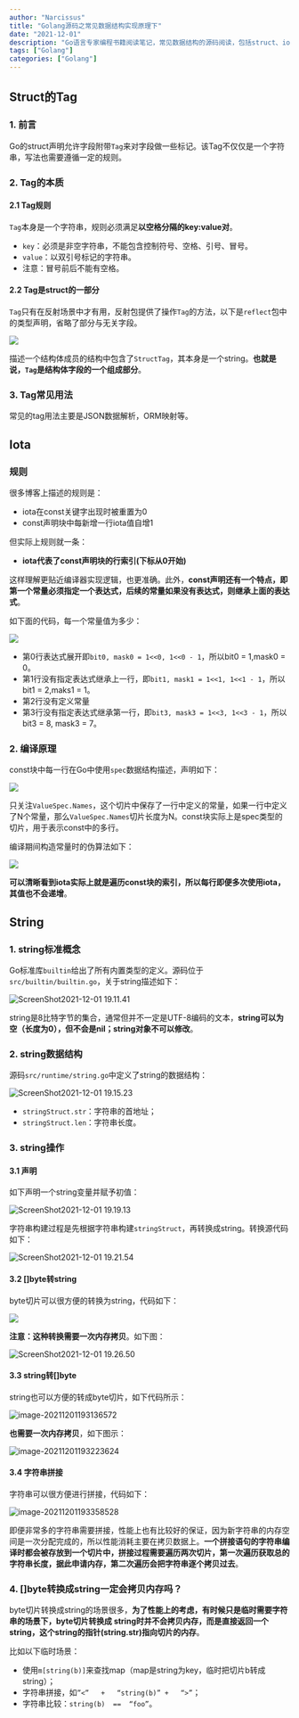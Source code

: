 ```yaml
---
author: "Narcissus"
title: "Golang源码之常见数据结构实现原理下"
date: "2021-12-01"
description: "Go语言专家编程书籍阅读笔记，常见数据结构的源码阅读，包括struct、iota、string。"
tags: ["Golang"]
categories: ["Golang"]
---
```


## Struct的Tag

### 1. 前言

Go的struct声明允许字段附带`Tag`来对字段做一些标记。该Tag不仅仅是一个字符串，写法也需要遵循一定的规则。

### 2. Tag的本质

#### 2.1 Tag规则

`Tag`本身是一个字符串，规则必须满足**以空格分隔的key:value对**。

- `key`：必须是非空字符串，不能包含控制符号、空格、引号、冒号。
- `value`：以双引号标记的字符串。
- 注意：冒号前后不能有空格。

#### 2.2 Tag是struct的一部分

`Tag`只有在反射场景中才有用，反射包提供了操作`Tag`的方法，以下是`reflect`包中的类型声明，省略了部分与无关字段。

![](https://narcissusblog-img.oss-cn-beijing.aliyuncs.com/uPic/file-12/ScreenShot2021-12-01%2017.27.27.png)

描述一个结构体成员的结构中包含了`StructTag`，其本身是一个string。**也就是说，`Tag`是结构体字段的一个组成部分**。

### 3. Tag常见用法

常见的tag用法主要是JSON数据解析，ORM映射等。

## Iota

### 规则

很多博客上描述的规则是：

- iota在const关键字出现时被重置为0
- const声明块中每新增一行iota值自增1

但实际上规则就一条：

- **iota代表了const声明块的行索引(下标从0开始)**

这样理解更贴近编译器实现逻辑，也更准确。此外，**const声明还有一个特点，即第一个常量必须指定一个表达式，后续的常量如果没有表达式，则继承上面的表达式**。

如下面的代码，每一个常量值为多少：

![](https://narcissusblog-img.oss-cn-beijing.aliyuncs.com/uPic/file-12/ScreenShot2021-12-01%2018.52.49.png)

- 第0行表达式展开即`bit0, mask0 = 1<<0, 1<<0 - 1`，所以bit0 = 1,mask0 = 0。
- 第1行没有指定表达式继承上一行，即`bit1, mask1 = 1<<1, 1<<1 - 1`，所以bit1 = 2,maks1 = 1。
- 第2行没有定义常量
- 第3行没有指定表达式继承第一行，即`bit3, mask3 = 1<<3, 1<<3 - 1`，所以bit3 = 8, mask3 = 7。

### 2. 编译原理

const块中每一行在Go中使用`spec`数据结构描述，声明如下：

![](https://narcissusblog-img.oss-cn-beijing.aliyuncs.com/uPic/file-12/ScreenShot2021-12-01%2019.04.39.png)

只关注`ValueSpec.Names`，这个切片中保存了一行中定义的常量，如果一行中定义了N个常量，那么`ValueSpec.Names`切片长度为N。const块实际上是spec类型的切片，用于表示const中的多行。

编译期间构造常量时的伪算法如下：

![](https://narcissusblog-img.oss-cn-beijing.aliyuncs.com/uPic/file-12/ScreenShot2021-12-01%2019.07.42.png)

**可以清晰看到iota实际上就是遍历const块的索引，所以每行即便多次使用iota，其值也不会递增**。

## String

### 1. string标准概念

Go标准库`builtin`给出了所有内置类型的定义。源码位于`src/builtin/builtin.go`，关于string描述如下：

![ScreenShot2021-12-01 19.11.41](https://narcissusblog-img.oss-cn-beijing.aliyuncs.com/uPic/file-12/ScreenShot2021-12-01%2019.11.41.png)

string是8比特字节的集合，通常但并不一定是UTF-8编码的文本，**string可以为空（长度为0），但不会是nil；string对象不可以修改**。

### 2. string数据结构

源码`src/runtime/string.go`中定义了string的数据结构：

![ScreenShot2021-12-01 19.15.23](https://narcissusblog-img.oss-cn-beijing.aliyuncs.com/uPic/file-12/ScreenShot2021-12-01%2019.15.23.png)

- `stringStruct.str`：字符串的首地址；
- `stringStruct.len`：字符串长度。

### 3. string操作

#### 3.1 声明

如下声明一个string变量并赋予初值：

![ScreenShot2021-12-01 19.19.13](https://narcissusblog-img.oss-cn-beijing.aliyuncs.com/uPic/file-12/ScreenShot2021-12-01%2019.19.13.png)

字符串构建过程是先根据字符串构建`stringStruct`，再转换成string。转换源代码如下：

![ScreenShot2021-12-01 19.21.54](https://narcissusblog-img.oss-cn-beijing.aliyuncs.com/uPic/file-12/ScreenShot2021-12-01%2019.21.54.png)

#### 3.2 []byte转string

byte切片可以很方便的转换为string，代码如下：

![](https://narcissusblog-img.oss-cn-beijing.aliyuncs.com/uPic/file-12/ScreenShot2021-12-01%2019.23.29.png)

**注意：这种转换需要一次内存拷贝**。如下图：

![ScreenShot2021-12-01 19.26.50](https://narcissusblog-img.oss-cn-beijing.aliyuncs.com/uPic/file-12/ScreenShot2021-12-01%2019.26.50.png)

#### 3.3 string转[]byte

string也可以方便的转成byte切片，如下代码所示：

![image-20211201193136572](https://narcissusblog-img.oss-cn-beijing.aliyuncs.com/uPic/file-12/image-20211201193136572.png)

**也需要一次内存拷贝**，如下图示：

![image-20211201193223624](https://narcissusblog-img.oss-cn-beijing.aliyuncs.com/uPic/file-12/image-20211201193223624.png)

#### 3.4 字符串拼接

字符串可以很方便进行拼接，代码如下：

![image-20211201193358528](https://narcissusblog-img.oss-cn-beijing.aliyuncs.com/uPic/file-12/image-20211201193358528.png)

即便非常多的字符串需要拼接，性能上也有比较好的保证，因为新字符串的内存空间是一次分配完成的，所以性能消耗主要在拷贝数据上。**一个拼接语句的字符串编译时都会被存放到一个切片中，拼接过程需要遍历两次切片，第一次遍历获取总的字符串长度，据此申请内存，第二次遍历会把字符串逐个拷贝过去**。

### 4. []byte转换成string一定会拷贝内存吗？

byte切片转换成string的场景很多，**为了性能上的考虑，有时候只是临时需要字符串的场景下，byte切片转换成 string时并不会拷贝内存，而是直接返回一个string，这个string的指针(string.str)指向切片的内存**。

比如以下临时场景：

- 使用`m[string(b)]`来查找map（map是string为key，临时把切片b转成string）； 
- 字符串拼接，如`”<”	+	“string(b)”	+	“>”`； 
- 字符串比较：`string(b)	==	“foo”`。

